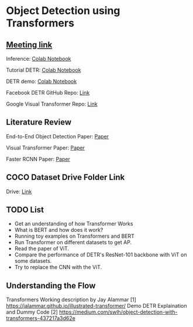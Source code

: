 # Object Detection using Transformers

## [Meeting link](https://cmu.zoom.us/j/91389034887?pwd=Wmk5QmxQQjRrVWs1emxCYkZseFdJQT09)

Inference: [Colab Notebook](https://colab.research.google.com/github/facebookresearch/detr/blob/colab/notebooks/detr_demo.ipynb#scrollTo=GJhCp8y0-b-H)

Tutorial DETR: [Colab Notebook](https://colab.research.google.com/github/facebookresearch/detr/blob/colab/notebooks/detr_attention.ipynb#scrollTo=_GQzINI-FBWp)

DETR demo: [Colab Notebook](https://colab.research.google.com/github/facebookresearch/detr/blob/colab/notebooks/detr_demo.ipynb)

Facebook DETR GitHub Repo: [Link](https://github.com/facebookresearch/detr)

Google Visual Transformer Repo: [Link](https://github.com/google-research/vision_transformer)

## Literature Review

End-to-End Object Detection Paper: [Paper](https://arxiv.org/pdf/2005.12872.pdf)

Visual Transformer Paper: [Paper](https://arxiv.org/pdf/2010.11929.pdf)

Faster RCNN Paper: [Paper](https://arxiv.org/pdf/1506.01497.pdf)

## COCO Dataset Drive Folder Link
Drive: [Link](https://drive.google.com/drive/folders/1IUtJXzzX561Wm-ban7mFlNX2PE3HQqsB?usp=sharing)



## TODO List
* Get an understanding of how Transformer Works
* What is BERT and how does it work?
* Running toy examples on Transformers and BERT
* Run Transformer on different datasets to get AP.
* Read the paper of ViT.
* Compare the performance of DETR's ResNet-101 backbone with ViT on some datasets.
* Try to replace the CNN with the ViT.

## Understanding the Flow
Transformers Working description by Jay Alammar
[1] https://jalammar.github.io/illustrated-transformer/
Demo DETR Explaination and Dummy Code
[2] https://medium.com/swlh/object-detection-with-transformers-437217a3d62e
